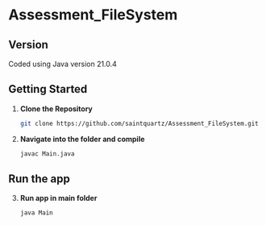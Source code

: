 # Assessment_FileSystem

## Version
Coded using Java version 21.0.4

## Getting Started

1. **Clone the Repository**
   ```bash
   git clone https://github.com/saintquartz/Assessment_FileSystem.git
   ```
2. **Navigate into the folder and compile**
   ```bash
   javac Main.java
   ```

## Run the app

3. **Run app in main folder**
   ```bash
   java Main
   ```
